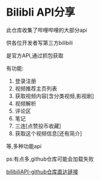 # Bilibli API分享

此仓库收集了哔哩哔哩的大部分api

供各位开发者写第三方bilibili

是官方API,通过抓包获取

有功能:

1. 登录注册
2. 视频推荐主页列表
3. 获取视频内容[含分类视频,影视剧]
4. 视频解析
5. 评论区
6. 笔记
7. 三连[点赞投币收藏]
8. 获取这个视频信息[还有简介]

等,多种功能api

ps:有点多,github仓库可能会加载失败

[bilibiliAPI-github仓库直达链接](https://github.com/MineCreeper86/bilibili-API-collect)

